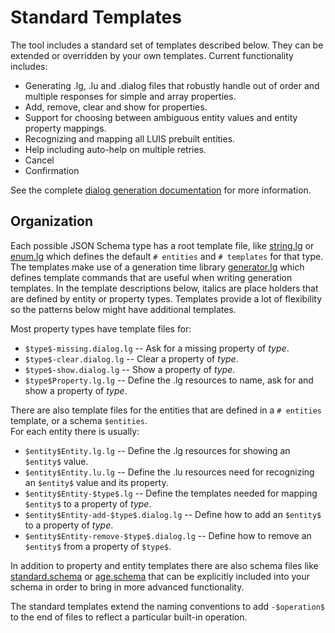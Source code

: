 # Standard Templates

The tool includes a standard set of templates described below.
They can be extended or overridden by your own templates.
Current functionality includes:

- Generating .lg, .lu and .dialog files that robustly handle out of order and
  multiple responses for simple and array properties.
- Add, remove, clear and show for properties.
- Support for choosing between ambiguous entity values and entity property mappings.
- Recognizing and mapping all LUIS prebuilt entities.
- Help including auto-help on multiple retries.
- Cancel
- Confirmation

See the complete [dialog generation documentation](https://github.com/microsoft/BotBuilder-Samples/tree/master/experimental/generation/generator) for more information.

## Organization

Each possible JSON Schema type has a root template file, like [string.lg](string.lg) or [enum.lg](enum.lg) which defines the default `# entities` and `# templates` for that type.
The templates make use of a generation time library [generator.lg](generator.lg) which defines template commands that are useful when writing generation templates.
In the template descriptions below, italics are place holders that are defined by entity or property types.
Templates provide a lot of flexibility so the patterns below might have additional templates.

Most property types have template files for:

- `$type$-missing.dialog.lg` -- Ask for a missing property of $type$.
- `$type$-clear.dialog.lg` -- Clear a property of $type$.
- `$type$-show.dialog.lg` -- Show a property of $type$.
- `$type$Property.lg.lg` -- Define the .lg resources to name, ask for and show a property of $type$.

There are also template files for the entities that are defined in a `# entities` template, or a schema `$entities`.  
For each entity there is usually:

- `$entity$Entity.lg.lg` -- Define the .lg resources for showing an `$entity$` value.
- `$entity$Entity.lu.lg` -- Define the .lu resources need for recognizing an `$entity$` value and its property.
- `$entity$Entity-$type$.lg` -- Define the templates needed for mapping `$entity$` to a property of $type$.
- `$entity$Entity-add-$type$.dialog.lg` -- Define how to add an `$entity$` to a property of $type$.
- `$entity$Entity-remove-$type$.dialog.lg` -- Define how to remove an `$entity$` from a property of `$type$`.

In addition to property and entity templates there are also schema files like [standard.schema](standard.schema) or [age.schema](age.schema) that can be explicitly included into your schema in order to bring in more advanced functionality.

The standard templates extend the naming conventions to add `-$operation$` to the end of files to reflect a particular built-in operation.  
